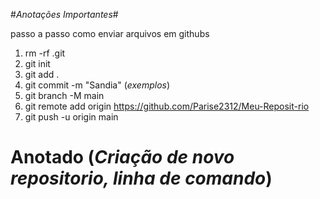 #*Anotações Importantes*#

passo a passo como enviar arquivos em githubs 
1. rm -rf .git
2. git init
3. git add .
4. git commit -m "Sandia" (*exemplos*)
5. git branch -M main
6. git remote add origin https://github.com/Parise2312/Meu-Reposit-rio
7. git push -u origin main

# Anotado (*Criação de novo repositorio, linha de comando*)
